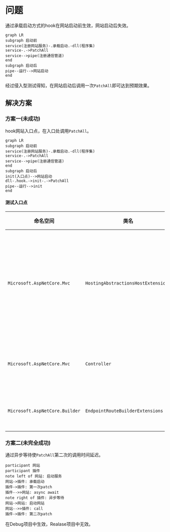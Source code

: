 # 问题

通过承载启动方式的hook在网站启动前生效，网站启动后失效。

```mermaid
graph LR
subgraph 启动前
service(注册网站服务)-.承载启动.-dll(程序集)
service-.->PatchAll
service-->pipe(注册通信管道)
end
subgraph 启动后
pipe--运行-->网站启动
end
```

经过侵入型测试得知，在网站启动后调用一次`PatchAll`即可达到预期效果。

## 解决方案

### 方案一(未成功)

hook网站入口点，在入口处调用`PatchAll`。

```mermaid
graph LR
subgraph 启动前
service(注册网站服务)-.承载启动.-dll(程序集)
service-.->PatchAll
service-->pipe(注册通信管道)
end
subgraph 启动后
init(入口点)-->网站启动
dll-.hook.->init-.->PatchAll
pipe--运行-->init
end
```

#### 测试入口点

|命名空间|类名|方法名|测试结果|
|-|-|-|-|
|`Microsoft.AspNetCore.Mvc`|`HostingAbstractionsHostExtensions`|`Run()`|hook成功，但没有达到预期效果，推测该入口的位置太靠前。|
|`Microsoft.AspNetCore.Mvc`|`Controller`|`View()`|hook失败，具体原因未知。|
|`Microsoft.AspNetCore.Builder`|`EndpointRouteBuilderExtensions`|`MapGet()`|找不到对应的程序集|

### 方案二(未完全成功)

通过异步等待使`PatchAll`第二次的调用时间延迟。

```sequence
participant 网站
participant 插件
note left of 网站: 启动服务
网站->插件: 承载启动
插件->插件: 第一次patch
插件-->>网站: async await
note right of 插件: 异步等待
网站->网站: 启动网站
网站-->>插件: call
插件->插件: 第二次patch
```

在Debug项目中生效，Realase项目中无效。
